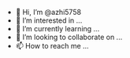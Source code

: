 - 👋 Hi, I’m @azhi5758
- 👀 I’m interested in ...
- 🌱 I’m currently learning ...
- 💞️ I’m looking to collaborate on ...
- 📫 How to reach me ...

<!---
azhi5758/azhi5758 is a ✨ special ✨ repository because its `README.md` (this file) appears on your GitHub profile.
You can click the Preview link to take a look at your changes.
--->
